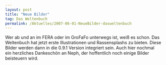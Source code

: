 ```yaml
---
layout: post
title: "Neue Bilder"
tag: Das Weltenbuch
permalink: /Aktuelles/2007-06-01-NeueBilder-dasweltenbuch
---
```


Wer ab und an im FERA oder im GroFaFo unterwegs ist, weiß es schon. Das Weltenbuch hat jetzt erste Illustrationen und Rassensplashs zu bieten. Diese Bilder werden dann in die 0.9.1 Version integriert sein. Auch hier nochmal ein herzliches Dankeschön an Neph, der hoffentlich noch einige Bilder beisteuern wird.

